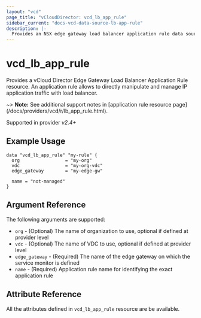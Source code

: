 ```yaml
---
layout: "vcd"
page_title: "vCloudDirector: vcd_lb_app_rule"
sidebar_current: "docs-vcd-data-source-lb-app-rule"
description: |-
  Provides an NSX edge gateway load balancer application rule data source.
---
```


# vcd\_lb\_app\_rule

Provides a vCloud Director Edge Gateway Load Balancer Application Rule resource. An application rule
allows to directly manipulate and manage IP application traffic with load balancer.

~> **Note:** See additional support notes in [application rule resource page]
(/docs/providers/vcd/r/lb_app_rule.html).

Supported in provider *v2.4+*

## Example Usage

```hcl
data "vcd_lb_app_rule" "my-rule" {
  org                 = "my-org"
  vdc                 = "my-org-vdc"
  edge_gateway        = "my-edge-gw"

  name = "not-managed"
}
```

## Argument Reference

The following arguments are supported:

* `org` - (Optional) The name of organization to use, optional if defined at provider level
* `vdc` - (Optional) The name of VDC to use, optional if defined at provider level
* `edge_gateway` - (Required) The name of the edge gateway on which the service monitor is defined
* `name` - (Required) Application rule name for identifying the exact application rule

## Attribute Reference

All the attributes defined in `vcd_lb_app_rule` resource are be available.
